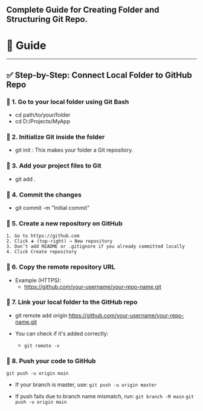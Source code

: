## Complete Guide for Creating Folder and Structuring Git Repo.

# 🎯 Guide 
---

## ✅ Step-by-Step: Connect Local Folder to GitHub Repo

### 🔹 1. Go to your local folder using Git Bash
- cd path/to/your/folder
- cd D:/Projects/MyApp

### 🔹 2. Initialize Git inside the folder
- git init : This makes your folder a Git repository.

### 🔹 3. Add your project files to Git
- git add .

### 🔹 4. Commit the changes
- git commit -m "Initial commit"

### 🔹 5. Create a new repository on GitHub
```
1. Go to https://github.com
2. Click ➕ (top-right) → New repository
3. Don’t add README or .gitignore if you already committed locally
4. Click Create repository
```


### 🔹 6. Copy the remote repository URL
- Example (HTTPS):
     - https://github.com/your-username/your-repo-name.git


### 🔹 7. Link your local folder to the GitHub repo
- git remote add origin https://github.com/your-username/your-repo-name.git

- You can check if it's added correctly:
   - `git remote -v`


### 🔹 8. Push your code to GitHub
`git push -u origin main`

- If your branch is master, use:
`git push -u origin master`

- If push fails due to branch name mismatch, run:
`git branch -M main`
`git push -u origin main`
